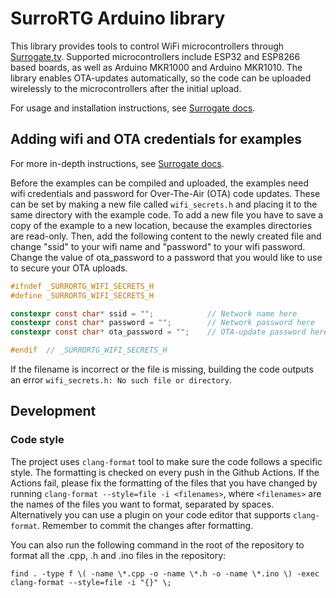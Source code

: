 # SurroRTG Arduino library

This library provides tools to control WiFi microcontrollers through [Surrogate.tv](https://www.surrogate.tv/).
Supported microcontrollers include ESP32 and ESP8266 based boards, as well
as Arduino MKR1000 and Arduino MKR1010. The library enables OTA-updates
automatically, so the code can be uploaded wirelessly to the microcontrollers
after the initial upload.

For usage and installation instructions, see [Surrogate docs](https://docs.surrogate.tv/udp_bot_games.html).

## Adding wifi and OTA credentials for examples

For more in-depth instructions, see [Surrogate docs](https://docs.surrogate.tv/udp_bot_games.html).

Before the examples can be compiled and uploaded, the examples need wifi credentials
and password for Over-The-Air (OTA) code updates. These can be set by making a
new file called `wifi_secrets.h` and placing it to the same directory with the
example code. To add a new file you have to save a copy of the example to a new
location, because the examples directories are read-only.
Then, add the following content to the newly created file and change "ssid" to your
wifi name and "password" to your wifi password. Change the value of ota_password to
a password that you would like to use to secure your OTA uploads.

```c
#ifndef _SURRORTG_WIFI_SECRETS_H
#define _SURRORTG_WIFI_SECRETS_H

constexpr const char* ssid = "";            // Network name here
constexpr const char* password = "";        // Network password here
constexpr const char* ota_password = "";    // OTA-update password here

#endif  // _SURRORTG_WIFI_SECRETS_H
```

If the filename is incorrect or the file is missing, building the code
outputs an error `wifi_secrets.h: No such file or directory`.

## Development

### Code style

The project uses `clang-format` tool to make sure the code follows a specific
style. The formatting is checked on every push in the Github Actions. If the
Actions fail, please fix the formatting of the files that you have changed by
running `clang-format --style=file -i <filenames>`, where `<filenames>` are the
names of the files you want to format, separated by spaces. Alternatively you
can use a plugin on your code editor that supports `clang-format`. Remember to
commit the changes after formatting.

You can also run the following command in the root of the repository to format
all the .cpp, .h and .ino files in the repository:

```shell
find . -type f \( -name \*.cpp -o -name \*.h -o -name \*.ino \) -exec clang-format --style=file -i "{}" \;
```
